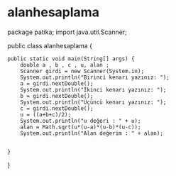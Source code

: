 # alanhesaplama
package patika;
import java.util.Scanner;



public class alanhesaplama {

	public static void main(String[] args) {
		double a , b , c , u, alan ;
		Scanner girdi = new Scanner(System.in);
		System.out.println("Birinci kenarı yazınız: ");
		a = girdi.nextDouble();
		System.out.println("İkinci kenarı yazınız: ");
		b = girdi.nextDouble();
		System.out.println("Üçüncü kenarı yazınız: ");
	    c = girdi.nextDouble();
        u = ((a+b+c)/2);
        System.out.println("u değeri : " + u);
        alan = Math.sqrt(u*(u-a)*(u-b)*(u-c));
        System.out.println("Alan değerim : " + alan);
        
        
	}

}
